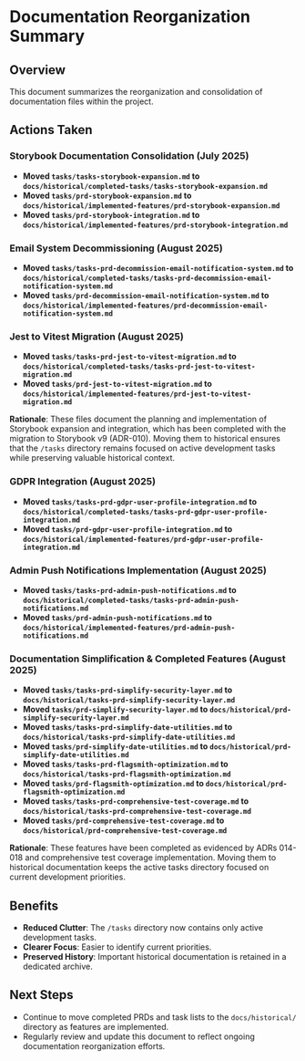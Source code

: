 # Documentation Reorganization Summary

## Overview
This document summarizes the reorganization and consolidation of documentation files within the project.

## Actions Taken

### Storybook Documentation Consolidation (July 2025)
- **Moved `tasks/tasks-storybook-expansion.md` to `docs/historical/completed-tasks/tasks-storybook-expansion.md`**
- **Moved `tasks/prd-storybook-expansion.md` to `docs/historical/implemented-features/prd-storybook-expansion.md`**
- **Moved `tasks/prd-storybook-integration.md` to `docs/historical/implemented-features/prd-storybook-integration.md`**

### Email System Decommissioning (August 2025)
- **Moved `tasks/tasks-prd-decommission-email-notification-system.md` to `docs/historical/completed-tasks/tasks-prd-decommission-email-notification-system.md`**
- **Moved `tasks/prd-decommission-email-notification-system.md` to `docs/historical/implemented-features/prd-decommission-email-notification-system.md`**

### Jest to Vitest Migration (August 2025)
- **Moved `tasks/tasks-prd-jest-to-vitest-migration.md` to `docs/historical/completed-tasks/tasks-prd-jest-to-vitest-migration.md`**
- **Moved `tasks/prd-jest-to-vitest-migration.md` to `docs/historical/implemented-features/prd-jest-to-vitest-migration.md`**

**Rationale**: These files document the planning and implementation of Storybook expansion and integration, which has been completed with the migration to Storybook v9 (ADR-010). Moving them to historical ensures that the `/tasks` directory remains focused on active development tasks while preserving valuable historical context.

### GDPR Integration (August 2025)
- **Moved `tasks/tasks-prd-gdpr-user-profile-integration.md` to `docs/historical/completed-tasks/tasks-prd-gdpr-user-profile-integration.md`**
- **Moved `tasks/prd-gdpr-user-profile-integration.md` to `docs/historical/implemented-features/prd-gdpr-user-profile-integration.md`**

### Admin Push Notifications Implementation (August 2025)
- **Moved `tasks/tasks-prd-admin-push-notifications.md` to `docs/historical/completed-tasks/tasks-prd-admin-push-notifications.md`**
- **Moved `tasks/prd-admin-push-notifications.md` to `docs/historical/implemented-features/prd-admin-push-notifications.md`**

### Documentation Simplification & Completed Features (August 2025)
- **Moved `tasks/tasks-prd-simplify-security-layer.md` to `docs/historical/tasks-prd-simplify-security-layer.md`**
- **Moved `tasks/prd-simplify-security-layer.md` to `docs/historical/prd-simplify-security-layer.md`**
- **Moved `tasks/tasks-prd-simplify-date-utilities.md` to `docs/historical/tasks-prd-simplify-date-utilities.md`**
- **Moved `tasks/prd-simplify-date-utilities.md` to `docs/historical/prd-simplify-date-utilities.md`**
- **Moved `tasks/tasks-prd-flagsmith-optimization.md` to `docs/historical/tasks-prd-flagsmith-optimization.md`**
- **Moved `tasks/prd-flagsmith-optimization.md` to `docs/historical/prd-flagsmith-optimization.md`**
- **Moved `tasks/tasks-prd-comprehensive-test-coverage.md` to `docs/historical/tasks-prd-comprehensive-test-coverage.md`**
- **Moved `tasks/prd-comprehensive-test-coverage.md` to `docs/historical/prd-comprehensive-test-coverage.md`**

**Rationale**: These features have been completed as evidenced by ADRs 014-018 and comprehensive test coverage implementation. Moving them to historical documentation keeps the active tasks directory focused on current development priorities.

## Benefits
- **Reduced Clutter**: The `/tasks` directory now contains only active development tasks.
- **Clearer Focus**: Easier to identify current priorities.
- **Preserved History**: Important historical documentation is retained in a dedicated archive.

## Next Steps
- Continue to move completed PRDs and task lists to the `docs/historical/` directory as features are implemented.
- Regularly review and update this document to reflect ongoing documentation reorganization efforts.